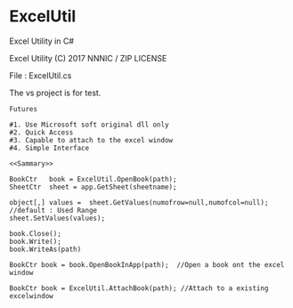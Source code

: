 # ExcelUtil
Excel Utility in C#

   Excel Utility (C) 2017 NNNIC /  ZIP LICENSE

   File : ExcelUtil.cs
   
   The vs project is for test. 


    Futures

    #1. Use Microsoft soft original dll only
    #2. Quick Access
    #3. Capable to attach to the excel window
    #4. Simple Interface

    <<Sammary>>

    BookCtr   book = ExcelUtil.OpenBook(path);
    SheetCtr  sheet = app.GetSheet(sheetname);

    object[,] values =  sheet.GetValues(numofrow=null,numofcol=null); //default : Used Range
    sheet.SetValues(values); 

    book.Close(); 
    book.Write();
    book.WriteAs(path)

    BookCtr book = book.OpenBookInApp(path);  //Open a book ont the excel window

    BookCtr book = ExcelUtil.AttachBook(path); //Attach to a existing excelwindow
